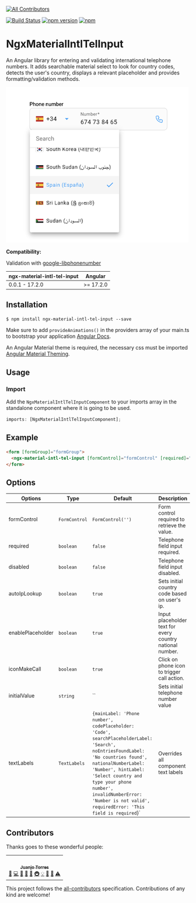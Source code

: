 [![All Contributors](https://img.shields.io/badge/all_contributors-1-orange.svg?style=flat-square)](#contributors)

[![Build Status](https://travis-ci.org/juanjotorres90/ngx-material-intl-tel-input.svg?branch=master)](https://travis-ci.org/juanjotorres90/ngx-material-intl-tel-input) [![npm version](https://badge.fury.io/js/ngx-material-intl-tel-input.svg)](https://badge.fury.io/js/ngx-material-intl-tel-input) [![npm](https://img.shields.io/npm/dm/localeval.svg)](https://www.npmjs.com/package/ngx-material-intl-tel-input)

# NgxMaterialIntlTelInput

An Angular library for entering and validating international telephone numbers. It adds searchable material select to look for country codes, detects the user's country, displays a relevant placeholder and provides formatting/validation methods.

<img src="assets/preview.png" alt="preview" width="500"/>

**Compatibility:**

Validation with [google-libphonenumber](https://github.com/ruimarinho/google-libphonenumber)

| ngx-material-intl-tel-input | Angular   |
| --------------------------- | --------- |
| 0.0.1 - 17.2.0              | >= 17.2.0 |

## Installation

`$ npm install ngx-material-intl-tel-input --save`

Make sure to add `provideAnimations()` in the providers array of your main.ts to bootstrap your application [Angular Docs](https://angular.io/api/platform-browser/animations/provideAnimations).

An Angular Material theme is required, the necessary css must be imported [Angular Material Theming](https://material.angular.io/guide/theming).

## Usage

### Import

Add the `NgxMaterialIntlTelInputComponent` to your imports array in the standalone component where it is going to be used.

```typescript
imports: [NgxMaterialIntlTelInputComponent];
```

## Example

```html
<form [formGroup]="formGroup">
  <ngx-material-intl-tel-input [formControl]="formControl" [required]="true" [autoIpLookup]="false"> </ngx-material-intl-tel-input>
</form>
```

## Options

| Options           | Type          | Default                                                                                                                                                                                                                                                                                                        | Description                                               |
| ----------------- | ------------- | -------------------------------------------------------------------------------------------------------------------------------------------------------------------------------------------------------------------------------------------------------------------------------------------------------------- | --------------------------------------------------------- |
| formControl       | `FormControl` | `FormControl('')`                                                                                                                                                                                                                                                                                              | Form control required to retrieve the value.              |
| required          | `boolean`     | `false`                                                                                                                                                                                                                                                                                                        | Telephone field input required.                           |
| disabled          | `boolean`     | `false`                                                                                                                                                                                                                                                                                                        | Telephone field input disabled.                           |
| autoIpLookup      | `boolean`     | `true`                                                                                                                                                                                                                                                                                                         | Sets initial country code based on user's ip.             |
| enablePlaceholder | `boolean`     | `true`                                                                                                                                                                                                                                                                                                         | Input placeholder text for every country national number. |
| iconMakeCall      | `boolean`     | `true`                                                                                                                                                                                                                                                                                                         | Click on phone icon to trigger call action.               |
| initialValue      | `string`      | ``                                                                                                                                                                                                                                                                                                             | Sets initial telephone number value                       |
| textLabels        | `TextLabels`  | `{mainLabel: 'Phone number', codePlaceholder: 'Code', searchPlaceholderLabel: 'Search', noEntriesFoundLabel: 'No countries found', nationalNumberLabel: 'Number', hintLabel: 'Select country and type your phone number', invalidNumberError: 'Number is not valid', requiredError: 'This field is required`}` | Overrides all component text labels                       |

## Contributors

Thanks goes to these wonderful people:

<!-- ALL-CONTRIBUTORS-LIST:START - Do not remove or modify this section -->
<!-- prettier-ignore-start -->
<!-- markdownlint-disable -->
<table>
  <tr>
    <td align="center"><a href="https://github.com/juanjotorres90"><img src="https://avatars3.githubusercontent.com/u/49198908?v=4?s=100" width="100px;" alt=""/><br /><sub><b>Juanjo Torres</b></sub></a><br /><a href="#design-juanjotorres90" title="Design">🎨</a> <a href="https://github.com/juanjotorres90/ngx-material-intl-tel-input/commits?author=juanjotorres90" title="Code">💻</a> <a href="https://github.com/juanjotorres90/ngx-material-intl-tel-input/commits?author=juanjotorres90" title="Documentation">📖</a> <a href="#ideas-juanjotorres90" title="Ideas, Planning, & Feedback">🤔</a> <a href="#question-juanjotorres90" title="Answering Questions">💬</a> <a href="#infra-juanjotorres90" title="Infrastructure (Hosting, Build-Tools, etc)">🚇</a> <a href="#example-juanjotorres90" title="Examples">💡</a> <a href="#maintenance-juanjotorres90" title="Maintenance">🚧</a> <a href="https://github.com/juanjotorres90/ngx-material-intl-tel-input/pulls?q=is%3Apr+reviewed-by%3Ajuanjotorres90" title="Reviewed Pull Requests">👀</a> <a href="https://github.com/juanjotorres90/ngx-material-intl-tel-input/commits?author=juanjotorres90" title="Tests">⚠️</a></td>
</table>

<!-- markdownlint-restore -->
<!-- prettier-ignore-end -->

<!-- ALL-CONTRIBUTORS-LIST:END -->

This project follows the [all-contributors](https://github.com/all-contributors/all-contributors) specification. Contributions of any kind are welcome!
